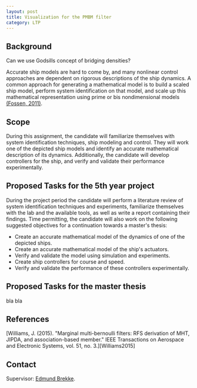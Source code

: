 ```yaml
---
layout: post
title: Visualization for the PMBM filter
category: LTP
---
```

## Background

Can we use Godsills concept of bridging densities?

Accurate ship models are hard to come by, and many nonlinear control approaches are dependent on rigorous descriptions of the ship dynamics.
A common approach for generating a mathematical model is to build a scaled ship model, perform system identification on that model, and scale up this mathematical representation using prime or bis nondimensional models [(Fossen, 2011)](#Fossen2011).

## Scope

During this assignment, the candidate will familiarize themselves with system identification techniques, ship modeling and control.
They will work one of the depicted ship models and identify an accurate mathematical description of its dynamics.
Additionally, the candidate will develop controllers for the ship, and verify and validate their performance experimentally.

## Proposed Tasks for the 5th year project

During the project period the candidate will perform a literature review of system identification techniques and experiments, familiarize themselves with the lab and the available tools, as well as write a report containing their findings.
Time permitting, the candidate will also work on the following suggested objectives for a continuation towards a master's thesis:
* Create an accurate mathematical model of the dynamics of one of the depicted ships.
* Create an accurate mathematical model of the ship's actuators.
* Verify and validate the model using simulation and experiments.
* Create ship controllers for course and speed.
* Verify and validate the performance of these controllers experimentally.

## Proposed Tasks for the master thesis

bla bla


## References
[Williams, J. (2015). "Marginal multi-bernoulli filters: RFS derivation of MHT, JIPDA, and association-based member." IEEE Transactions on Aerospace and Electronic Systems, vol. 51, no. 3.][Williams2015]  

## Contact

Supervisor: [Edmund Brekke].  

[Edmund Brekke]: www.ntnu.edu/employees/edmund.brekke
